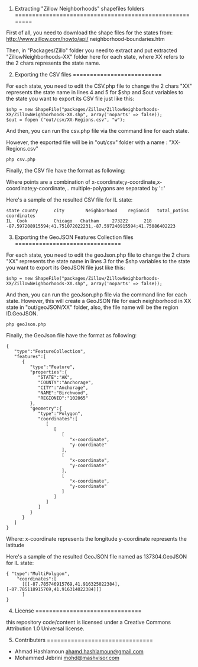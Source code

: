
1. Extracting "Zillow Neighborhoods" shapefiles folders
========================================================


First of all, you need to download the shape files for the states from:
<a href="http://www.zillow.com/howto/api/neighborhood-boundaries.htm">http://www.zillow.com/howto/api/
neighborhood-boundaries.htm</a>


Then, in "Packages/Zillo" folder you need to extract and put extracted "ZillowNeighborhoods-XX" folder here for each state,
where XX refers to the 2 chars represents the state name.


2. Exporting the CSV files
==========================


For each state, you need to edit the CSV.php file to change the 2 chars "XX" represents the state name in lines 4 and 5
for $shp and $out variables to the state you want to export its CSV file just like this:


```
$shp = new ShapeFile("packages/Zillow/ZillowNeighborhoods-XX/ZillowNeighborhoods-XX.shp", array('noparts' => false));
$out = fopen ("out/csv/XX-Regions.csv", "w");
```


And then, you can run the csv.php file via the command line for each state.


However, the exported file will be in "out/csv" folder with a name : "XX-Regions.csv"

```
php csv.php 
```

Finally, the CSV file have the format as following:



Where points are a combination of x-coordinate;y-coordinate,x-coordinate;y-coordinate,.. multiple-polygons are separated by '::'
    

Here's a sample of the resulted CSV file for IL state:
```
state county      city        Neighborhood    regionid   total_potins      coordinates
IL	Cook	      Chicago	Chatham	    273222	    218	         -87.597208915594;41.751072022231,-87.597240915594;41.75086402223
```

3. Exporting the GeoJSON Features Collection files
===============================


For each state, you need to edit the geoJson.php file to change the 2 chars "XX" represents the state name in lines 3
for the $shp variables to the state you want to export its GeoJSON file just like this:


```
$shp = new ShapeFile("packages/Zillow/ZillowNeighborhoods-XX/ZillowNeighborhoods-XX.shp", array('noparts' => false));
```


And then, you can run the geoJson.php file via the command line for each state. However, this will create a GeoJSON file
for each neighborhood in XX state in "out/geoJSON/XX" folder, also, the file name will be the region ID.GeoJSON.

```
php geoJson.php
```

Finally, the GeoJson file have the format as following:


```
{
   "type":"FeatureCollection",
   "features":[
      {
         "type":"Feature",
         "properties":{
            "STATE":"AK",
            "COUNTY":"Anchorage",
            "CITY":"Anchorage",
            "NAME":"Birchwood",
            "REGIONID":"102065"
         },
         "geometry":{
            "type":"Polygon",
            "coordinates":[
               [
                  [
                     [
                        "x-coordinate",
                        "y-coordinate"
                     ],
                     [
                        "x-coordinate",
                        "y-coordinate"
                     ],
                     [
                        "x-coordinate",
                        "y-coordinate"
                     ]
                  ]
               ]
            ]
         }
      }
   ]
}
```

Where: x-coordinate represents the longitude
       y-coordinate represents the latitude


Here's a sample of the resulted GeoJSON file named as 137304.GeoJSON for IL state:
```
{ "type":"MultiPolygon",
    "coordinates":[
      [[[-87.785746915769,41.916325022384],[-87.785118915769,41.916314022384]]]
      ]
}
```

4. License 
===============================


this repository code/content is licensed under a Creative Commons Attribution 1.0 Universal license.

5. Contributers 
===============================  

- Ahmad Hashlamoun <ahamd.hashlamoun@gmail.com>
- Mohammed Jebrini <mohd@mashvisor.com>
